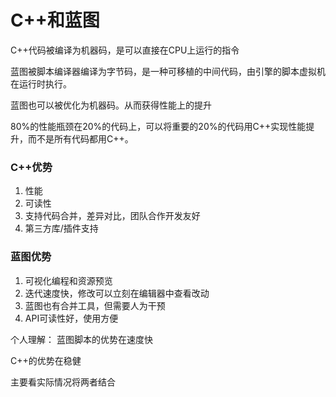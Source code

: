 # C++和蓝图

C++代码被编译为机器码，是可以直接在CPU上运行的指令

蓝图被脚本编译器编译为字节码，是一种可移植的中间代码，由引擎的脚本虚拟机在运行时执行。

蓝图也可以被优化为机器码。从而获得性能上的提升

80%的性能瓶颈在20%的代码上，可以将重要的20%的代码用C++实现性能提升，而不是所有代码都用C++。


### C++优势

1. 性能
2. 可读性
3. 支持代码合并，差异对比，团队合作开发友好
4. 第三方库/插件支持


### 蓝图优势

1. 可视化编程和资源预览
2. 迭代速度快，修改可以立刻在编辑器中查看改动
3. 蓝图也有合并工具，但需要人为干预
4. API可读性好，使用方便


个人理解：
蓝图脚本的优势在速度快

C++的优势在稳健

主要看实际情况将两者结合
